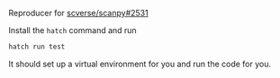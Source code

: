 Reproducer for [scverse/scanpy#2531](https://github.com/scverse/scanpy/issues/2531)

Install the `hatch` command and run

```bash
hatch run test
```

It should set up a virtual environment for you and run the code for you.
